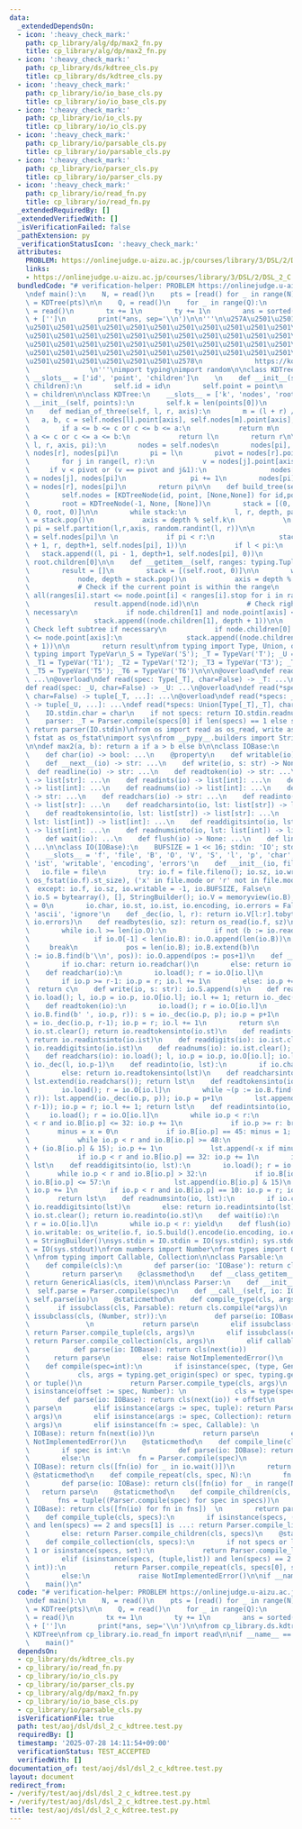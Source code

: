 ```yaml
---
data:
  _extendedDependsOn:
  - icon: ':heavy_check_mark:'
    path: cp_library/alg/dp/max2_fn.py
    title: cp_library/alg/dp/max2_fn.py
  - icon: ':heavy_check_mark:'
    path: cp_library/ds/kdtree_cls.py
    title: cp_library/ds/kdtree_cls.py
  - icon: ':heavy_check_mark:'
    path: cp_library/io/io_base_cls.py
    title: cp_library/io/io_base_cls.py
  - icon: ':heavy_check_mark:'
    path: cp_library/io/io_cls.py
    title: cp_library/io/io_cls.py
  - icon: ':heavy_check_mark:'
    path: cp_library/io/parsable_cls.py
    title: cp_library/io/parsable_cls.py
  - icon: ':heavy_check_mark:'
    path: cp_library/io/parser_cls.py
    title: cp_library/io/parser_cls.py
  - icon: ':heavy_check_mark:'
    path: cp_library/io/read_fn.py
    title: cp_library/io/read_fn.py
  _extendedRequiredBy: []
  _extendedVerifiedWith: []
  _isVerificationFailed: false
  _pathExtension: py
  _verificationStatusIcon: ':heavy_check_mark:'
  attributes:
    PROBLEM: https://onlinejudge.u-aizu.ac.jp/courses/library/3/DSL/2/DSL_2_C
    links:
    - https://onlinejudge.u-aizu.ac.jp/courses/library/3/DSL/2/DSL_2_C
  bundledCode: "# verification-helper: PROBLEM https://onlinejudge.u-aizu.ac.jp/courses/library/3/DSL/2/DSL_2_C\n\
    \ndef main():\n    N, = read()\n    pts = [read() for _ in range(N)]\n\n    kdtree\
    \ = KDTree(pts)\n\n    Q, = read()\n    for _ in range(Q):\n        sx,tx,sy,ty\
    \ = read()\n        tx += 1\n        ty += 1\n        ans = sorted(kdtree[sx:tx,sy:ty])\
    \ + ['']\n        print(*ans, sep='\\n')\n\n'''\n\u257A\u2501\u2501\u2501\u2501\
    \u2501\u2501\u2501\u2501\u2501\u2501\u2501\u2501\u2501\u2501\u2501\u2501\u2501\
    \u2501\u2501\u2501\u2501\u2501\u2501\u2501\u2501\u2501\u2501\u2501\u2501\u2501\
    \u2501\u2501\u2501\u2501\u2501\u2501\u2501\u2501\u2501\u2501\u2501\u2501\u2501\
    \u2501\u2501\u2501\u2501\u2501\u2501\u2501\u2501\u2501\u2501\u2501\u2501\u2501\
    \u2501\u2501\u2501\u2501\u2501\u2501\u2578\n             https://kobejean.github.io/cp-library\
    \               \n'''\nimport typing\nimport random\n\nclass KDTreeNode:\n   \
    \ __slots__ = ['id', 'point', 'children']\n    \n    def __init__(self, id, point,\
    \ children):\n        self.id = id\n        self.point = point\n        self.children\
    \ = children\n\nclass KDTree:\n    __slots__ = ['k', 'nodes', 'root']\n\n    def\
    \ __init__(self, points):\n        self.k = len(points[0])\n        self.build_tree(points)\n\
    \n    def median_of_three(self, l, r, axis):\n        m = (l + r) // 2\n     \
    \   a, b, c = self.nodes[l].point[axis], self.nodes[m].point[axis], self.nodes[r].point[axis]\n\
    \        if a <= b <= c or c <= b <= a:\n            return m\n        if b <=\
    \ a <= c or c <= a <= b:\n            return l\n        return r\n\n    def partition(self,\
    \ l, r, axis, pi):\n        nodes = self.nodes\n        nodes[pi], nodes[r] =\
    \ nodes[r], nodes[pi]\n        pi = l\n        pivot = nodes[r].point[axis]\n\
    \        for j in range(l, r):\n            v = nodes[j].point[axis]\n       \
    \     if v < pivot or (v == pivot and j&1):\n                nodes[pi], nodes[j]\
    \ = nodes[j], nodes[pi]\n                pi += 1\n        nodes[pi], nodes[r]\
    \ = nodes[r], nodes[pi]\n        return pi\n\n    def build_tree(self, points):\n\
    \        self.nodes = [KDTreeNode(id, point, [None,None]) for id,point in enumerate(points)]\n\
    \        root = KDTreeNode(-1, None, [None])\n        stack = [(0, len(points)-1,\
    \ 0, root, 0)]\n\n        while stack:\n            l, r, depth, parent, child\
    \ = stack.pop()\n            axis = depth % self.k\n            \n           \
    \ pi = self.partition(l,r,axis, random.randint(l, r))\n\n            parent.children[child]\
    \ = self.nodes[pi]\n \n            if pi < r:\n                stack.append((pi\
    \ + 1, r, depth+1, self.nodes[pi], 1))\n            if l < pi:\n             \
    \   stack.append((l, pi - 1, depth+1, self.nodes[pi], 0))\n        self.root =\
    \ root.children[0]\n\n    def __getitem__(self, ranges: typing.Tuple[slice]):\n\
    \        result = []\n        stack = [(self.root, 0)]\n\n        while stack:\n\
    \            node, depth = stack.pop()\n            axis = depth % self.k\n\n\
    \            # Check if the current point is within the range\n            if\
    \ all(ranges[i].start <= node.point[i] < ranges[i].stop for i in range(self.k)):\n\
    \                result.append(node.id)\n\n            # Check right subtree if\
    \ necessary\n            if node.children[1] and node.point[axis] < ranges[axis].stop:\n\
    \                stack.append((node.children[1], depth + 1))\n\n            #\
    \ Check left subtree if necessary\n            if node.children[0] and ranges[axis].start\
    \ <= node.point[axis]:\n                stack.append((node.children[0], depth\
    \ + 1))\n\n        return result\nfrom typing import Type, Union, overload\nfrom\
    \ typing import TypeVar\n_S = TypeVar('S'); _T = TypeVar('T'); _U = TypeVar('U');\
    \ _T1 = TypeVar('T1'); _T2 = TypeVar('T2'); _T3 = TypeVar('T3'); _T4 = TypeVar('T4');\
    \ _T5 = TypeVar('T5'); _T6 = TypeVar('T6')\n\n\n@overload\ndef read() -> list[int]:\
    \ ...\n@overload\ndef read(spec: Type[_T], char=False) -> _T: ...\n@overload\n\
    def read(spec: _U, char=False) -> _U: ...\n@overload\ndef read(*specs: Type[_T],\
    \ char=False) -> tuple[_T, ...]: ...\n@overload\ndef read(*specs: _U, char=False)\
    \ -> tuple[_U, ...]: ...\ndef read(*specs: Union[Type[_T],_T], char=False):\n\
    \    IO.stdin.char = char\n    if not specs: return IO.stdin.readnumsinto([])\n\
    \    parser: _T = Parser.compile(specs[0] if len(specs) == 1 else specs)\n   \
    \ return parser(IO.stdin)\nfrom os import read as os_read, write as os_write,\
    \ fstat as os_fstat\nimport sys\nfrom __pypy__.builders import StringBuilder\n\
    \n\ndef max2(a, b): return a if a > b else b\n\nclass IOBase:\n    @property\n\
    \    def char(io) -> bool: ...\n    @property\n    def writable(io) -> bool: ...\n\
    \    def __next__(io) -> str: ...\n    def write(io, s: str) -> None: ...\n  \
    \  def readline(io) -> str: ...\n    def readtoken(io) -> str: ...\n    def readtokens(io)\
    \ -> list[str]: ...\n    def readints(io) -> list[int]: ...\n    def readdigits(io)\
    \ -> list[int]: ...\n    def readnums(io) -> list[int]: ...\n    def readchar(io)\
    \ -> str: ...\n    def readchars(io) -> str: ...\n    def readinto(io, lst: list[str])\
    \ -> list[str]: ...\n    def readcharsinto(io, lst: list[str]) -> list[str]: ...\n\
    \    def readtokensinto(io, lst: list[str]) -> list[str]: ...\n    def readintsinto(io,\
    \ lst: list[int]) -> list[int]: ...\n    def readdigitsinto(io, lst: list[int])\
    \ -> list[int]: ...\n    def readnumsinto(io, lst: list[int]) -> list[int]: ...\n\
    \    def wait(io): ...\n    def flush(io) -> None: ...\n    def line(io) -> list[str]:\
    \ ...\n\nclass IO(IOBase):\n    BUFSIZE = 1 << 16; stdin: 'IO'; stdout: 'IO'\n\
    \    __slots__ = 'f', 'file', 'B', 'O', 'V', 'S', 'l', 'p', 'char', 'sz', 'st',\
    \ 'ist', 'writable', 'encoding', 'errors'\n    def __init__(io, file):\n     \
    \   io.file = file\n        try: io.f = file.fileno(); io.sz, io.writable = max2(io.BUFSIZE,\
    \ os_fstat(io.f).st_size), ('x' in file.mode or 'r' not in file.mode)\n      \
    \  except: io.f, io.sz, io.writable = -1, io.BUFSIZE, False\n        io.B, io.O,\
    \ io.S = bytearray(), [], StringBuilder(); io.V = memoryview(io.B); io.l = io.p\
    \ = 0\n        io.char, io.st, io.ist, io.encoding, io.errors = False, [], [],\
    \ 'ascii', 'ignore'\n    def _dec(io, l, r): return io.V[l:r].tobytes().decode(io.encoding,\
    \ io.errors)\n    def readbytes(io, sz): return os_read(io.f, sz)\n    def load(io):\n\
    \        while io.l >= len(io.O):\n            if not (b := io.readbytes(io.sz)):\n\
    \                if io.O[-1] < len(io.B): io.O.append(len(io.B))\n           \
    \     break\n            pos = len(io.B); io.B.extend(b)\n            while ~(pos\
    \ := io.B.find(b'\\n', pos)): io.O.append(pos := pos+1)\n    def __next__(io):\n\
    \        if io.char: return io.readchar()\n        else: return io.readtoken()\n\
    \    def readchar(io):\n        io.load(); r = io.O[io.l]\n        c = chr(io.B[io.p])\n\
    \        if io.p >= r-1: io.p = r; io.l += 1\n        else: io.p += 1\n      \
    \  return c\n    def write(io, s: str): io.S.append(s)\n    def readline(io):\
    \ io.load(); l, io.p = io.p, io.O[io.l]; io.l += 1; return io._dec(l, io.p)\n\
    \    def readtoken(io):\n        io.load(); r = io.O[io.l]\n        if ~(p :=\
    \ io.B.find(b' ', io.p, r)): s = io._dec(io.p, p); io.p = p+1\n        else: s\
    \ = io._dec(io.p, r-1); io.p = r; io.l += 1\n        return s\n    def readtokens(io):\
    \ io.st.clear(); return io.readtokensinto(io.st)\n    def readints(io): io.ist.clear();\
    \ return io.readintsinto(io.ist)\n    def readdigits(io): io.ist.clear(); return\
    \ io.readdigitsinto(io.ist)\n    def readnums(io): io.ist.clear(); return io.readnumsinto(io.ist)\n\
    \    def readchars(io): io.load(); l, io.p = io.p, io.O[io.l]; io.l += 1; return\
    \ io._dec(l, io.p-1)\n    def readinto(io, lst):\n        if io.char: return io.readcharsinto(lst)\n\
    \        else: return io.readtokensinto(lst)\n    def readcharsinto(io, lst):\
    \ lst.extend(io.readchars()); return lst\n    def readtokensinto(io, lst): \n\
    \        io.load(); r = io.O[io.l]\n        while ~(p := io.B.find(b' ', io.p,\
    \ r)): lst.append(io._dec(io.p, p)); io.p = p+1\n        lst.append(io._dec(io.p,\
    \ r-1)); io.p = r; io.l += 1; return lst\n    def readintsinto(io, lst):\n   \
    \     io.load(); r = io.O[io.l]\n        while io.p < r:\n            while io.p\
    \ < r and io.B[io.p] <= 32: io.p += 1\n            if io.p >= r: break\n     \
    \       minus = x = 0\n            if io.B[io.p] == 45: minus = 1; io.p += 1\n\
    \            while io.p < r and io.B[io.p] >= 48:\n                x = x * 10\
    \ + (io.B[io.p] & 15); io.p += 1\n            lst.append(-x if minus else x)\n\
    \            if io.p < r and io.B[io.p] == 32: io.p += 1\n        io.l += 1; return\
    \ lst\n    def readdigitsinto(io, lst):\n        io.load(); r = io.O[io.l]\n \
    \       while io.p < r and io.B[io.p] > 32:\n            if io.B[io.p] >= 48 and\
    \ io.B[io.p] <= 57:\n                lst.append(io.B[io.p] & 15)\n           \
    \ io.p += 1\n        if io.p < r and io.B[io.p] == 10: io.p = r; io.l += 1\n \
    \       return lst\n    def readnumsinto(io, lst):\n        if io.char: return\
    \ io.readdigitsinto(lst)\n        else: return io.readintsinto(lst)\n    def line(io):\
    \ io.st.clear(); return io.readinto(io.st)\n    def wait(io):\n        io.load();\
    \ r = io.O[io.l]\n        while io.p < r: yield\n    def flush(io):\n        if\
    \ io.writable: os_write(io.f, io.S.build().encode(io.encoding, io.errors)); io.S\
    \ = StringBuilder()\nsys.stdin = IO.stdin = IO(sys.stdin); sys.stdout = IO.stdout\
    \ = IO(sys.stdout)\nfrom numbers import Number\nfrom types import GenericAlias\
    \ \nfrom typing import Callable, Collection\n\nclass Parsable:\n    @classmethod\n\
    \    def compile(cls):\n        def parser(io: 'IOBase'): return cls(next(io))\n\
    \        return parser\n    @classmethod\n    def __class_getitem__(cls, item):\
    \ return GenericAlias(cls, item)\n\nclass Parser:\n    def __init__(self, spec):\
    \  self.parse = Parser.compile(spec)\n    def __call__(self, io: IOBase): return\
    \ self.parse(io)\n    @staticmethod\n    def compile_type(cls, args = ()):\n \
    \       if issubclass(cls, Parsable): return cls.compile(*args)\n        elif\
    \ issubclass(cls, (Number, str)):\n            def parse(io: IOBase): return cls(next(io))\
    \              \n            return parse\n        elif issubclass(cls, tuple):\
    \ return Parser.compile_tuple(cls, args)\n        elif issubclass(cls, Collection):\
    \ return Parser.compile_collection(cls, args)\n        elif callable(cls):\n \
    \           def parse(io: IOBase): return cls(next(io))              \n      \
    \      return parse\n        else: raise NotImplementedError()\n    @staticmethod\n\
    \    def compile(spec=int):\n        if isinstance(spec, (type, GenericAlias)):\n\
    \            cls, args = typing.get_origin(spec) or spec, typing.get_args(spec)\
    \ or tuple()\n            return Parser.compile_type(cls, args)\n        elif\
    \ isinstance(offset := spec, Number): \n            cls = type(spec)  \n     \
    \       def parse(io: IOBase): return cls(next(io)) + offset\n            return\
    \ parse\n        elif isinstance(args := spec, tuple): return Parser.compile_tuple(type(spec),\
    \ args)\n        elif isinstance(args := spec, Collection): return Parser.compile_collection(type(spec),\
    \ args)\n        elif isinstance(fn := spec, Callable): \n            def parse(io:\
    \ IOBase): return fn(next(io))\n            return parse\n        else: raise\
    \ NotImplementedError()\n    @staticmethod\n    def compile_line(cls, spec=int):\n\
    \        if spec is int:\n            def parse(io: IOBase): return cls(io.readnums())\n\
    \        else:\n            fn = Parser.compile(spec)\n            def parse(io:\
    \ IOBase): return cls([fn(io) for _ in io.wait()])\n        return parse\n   \
    \ @staticmethod\n    def compile_repeat(cls, spec, N):\n        fn = Parser.compile(spec)\n\
    \        def parse(io: IOBase): return cls([fn(io) for _ in range(N)])\n     \
    \   return parse\n    @staticmethod\n    def compile_children(cls, specs):\n \
    \       fns = tuple((Parser.compile(spec) for spec in specs))\n        def parse(io:\
    \ IOBase): return cls([fn(io) for fn in fns])  \n        return parse\n    @staticmethod\n\
    \    def compile_tuple(cls, specs):\n        if isinstance(specs, (tuple,list))\
    \ and len(specs) == 2 and specs[1] is ...: return Parser.compile_line(cls, specs[0])\n\
    \        else: return Parser.compile_children(cls, specs)\n    @staticmethod\n\
    \    def compile_collection(cls, specs):\n        if not specs or len(specs) ==\
    \ 1 or isinstance(specs, set):\n            return Parser.compile_line(cls, *specs)\n\
    \        elif (isinstance(specs, (tuple,list)) and len(specs) == 2 and isinstance(specs[1],\
    \ int)):\n            return Parser.compile_repeat(cls, specs[0], specs[1])\n\
    \        else:\n            raise NotImplementedError()\n\nif __name__ == '__main__':\n\
    \    main()\n"
  code: "# verification-helper: PROBLEM https://onlinejudge.u-aizu.ac.jp/courses/library/3/DSL/2/DSL_2_C\n\
    \ndef main():\n    N, = read()\n    pts = [read() for _ in range(N)]\n\n    kdtree\
    \ = KDTree(pts)\n\n    Q, = read()\n    for _ in range(Q):\n        sx,tx,sy,ty\
    \ = read()\n        tx += 1\n        ty += 1\n        ans = sorted(kdtree[sx:tx,sy:ty])\
    \ + ['']\n        print(*ans, sep='\\n')\n\nfrom cp_library.ds.kdtree_cls import\
    \ KDTree\nfrom cp_library.io.read_fn import read\n\nif __name__ == '__main__':\n\
    \    main()"
  dependsOn:
  - cp_library/ds/kdtree_cls.py
  - cp_library/io/read_fn.py
  - cp_library/io/io_cls.py
  - cp_library/io/parser_cls.py
  - cp_library/alg/dp/max2_fn.py
  - cp_library/io/io_base_cls.py
  - cp_library/io/parsable_cls.py
  isVerificationFile: true
  path: test/aoj/dsl/dsl_2_c_kdtree.test.py
  requiredBy: []
  timestamp: '2025-07-28 14:11:54+09:00'
  verificationStatus: TEST_ACCEPTED
  verifiedWith: []
documentation_of: test/aoj/dsl/dsl_2_c_kdtree.test.py
layout: document
redirect_from:
- /verify/test/aoj/dsl/dsl_2_c_kdtree.test.py
- /verify/test/aoj/dsl/dsl_2_c_kdtree.test.py.html
title: test/aoj/dsl/dsl_2_c_kdtree.test.py
---
```

